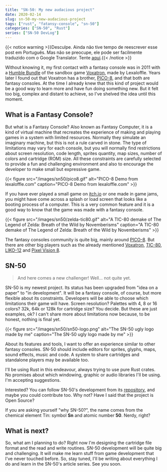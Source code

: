 ```yaml
---
title: "SN-50: My new audacious project"
date: 2020-02-14
slug: sn-50-my-new-audacious-project
tags: ["rust", "fatansy-console", "sn-50"]
categories: ["SN-50", "Rust"]
series: ["SN-50 DevLog"]
---
```


{{< notice warning >}}Desculpe. Ainda não tive tempo de reescrever esse post em Português. Mas não se preocupe, ele pode ser facilmente traduzido com o Google Translator. Tente [aqui](https://translate.google.com/translate?sl=en&tl=pt&u=https%3A%2F%2Fluizdepra.dev%2Fposts%2Fsn-50-my-new-audacious-project%2F).{{< /notice >}}

Without knowing it, my first contact with a fantasy console was in 2011 with a [Humble Bundle][humble-bundle] of the sandbox game [Voxatron][voxatron], made by Lexaloffle. Years later I found out that Voxatron has a brother, [PICO-8][pico8], and that both are fantasy consoles. At the time I already knew that this kind of project would be a good way to learn more and have fun doing something new. But it felt too big, complex and distant to achieve, so I've shelved the idea until this moment.

## What is a Fantasy Console?

But what is a Fantasy Console? Also known as Fantasy Computer, it is a kind of virtual machine that recreates the experience of making and playing games in a system with limited resources. Normally they simulate an imaginary machine, but this is not a rule carved in stone. The type of limitations may vary for each console, but you will normally find restrictions about screen resolution, code length, sprites quantity, map sizes, number of colors and cartridge (ROM) size. All these constraints are carefully selected to provide a fun and challenging environment and also to encourage the developer to make small but expressive game.

{{< figure src="/images/sn50/pico8.gif" alt="PICO-8 Demo from lexaloffle.com" caption="PICO-8 Demo from lexaloffle.com" >}}

If you have ever played a small game on [itch.io][itchio] or one made in game jams, you might have come across a splash or load screen that looks like a booting process of a computer. This is a very common feature and it is a good way to know that the game was made with a fantasy console.

{{< figure src="/images/sn50/zelda-tic80.gif" alt="A TIC-80 demake of The Legend of Zelda: Breath of the Wild by Novemberisms" caption="A TIC-80 demake of The Legend of Zelda: Breath of the Wild by Novemberisms" >}}

The fantasy consoles community is quite big, mainly around [PICO-8][pico8]. But there are other big players such as the already mentioned [Voxatron][voxatron], [TIC-80][tic80], [LIKO-12][liko12] and [Pixel Vision 8][pixelvision8].

## SN-50

> And here comes a new challenger! Well... not quite yet.

SN-50 is my newest project. Its status has been upgraded from "idea on a paper" to "in development". It will be a fantasy console, of course, but more flexible about its constraints. Developers will be able to choose which limitations their game will have. Screen resolution? Palettes with 4, 8 or 16 colors? 32k, 64k or 128k for cartridge size? You decide. But these are just examples, ok? I can't share more about limitations now because, to be honest, nothing is final yet.

{{< figure src="/images/sn50/sn50-logo.png" alt="The SN-50 ugly logo made by me" caption="The SN-50 ugly logo made by me" >}}

About its features and tools, I want to offer an experience similar to other fantasy consoles. SN-50 should include editors for sprites, glyphs, maps, sound effects, music and code. A system to share cartridges and standalone players may be available too.

I'll be using Rust in this endeavour, always trying to use pure Rust crates. No promises about which windowing, graphic or audio libraries I'll be using. I'm accepting suggestions.

Interested? You can follow SN-50's development from its [repository][sn80-repo], and maybe you could contribute too. Why not? Have I said that the project is Open Source?

If you are asking yourself "why SN-50?", the name comes from the chemical element Tin: symbol **Sn** and atomic number **50**. Nerdy, right?

## What is next?

So, what am I planning to do? Right now I'm designing the cartridge file format and the read and write routines. SN-50 development will be quite big and challenging. It will make me learn stuff from game development that I've never touched before. So, stay tuned, I'll be writing about everything I do and learn in the SN-50's article series. See you soon.

[humble-bundle]: https://www.humblebundle.com/
[itchio]: https://itch.io/
[voxatron]: https://www.lexaloffle.com/voxatron.php
[pico8]: https://www.lexaloffle.com/pico-8.php
[tic80]: https://tic.computer/
[liko12]: https://liko-12.github.io/
[pixelvision8]: https://www.pixelvision8.com/
[sn80-repo]: https://github.com/TinTeam/SN-50
